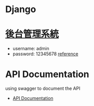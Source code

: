 # Django

# [後台管理系統](localhost:8000/admin)
- username: admin
- password: 12345678
[reference](https://zoejoyuliao.medium.com/用-django-rest-framework-撰寫-restful-api-並生成-swagger-文檔-7cbef7c8e8d6)

# API Documentation
using swagger to document the API
- [API Documentation](localhost:8000/swagger/)


